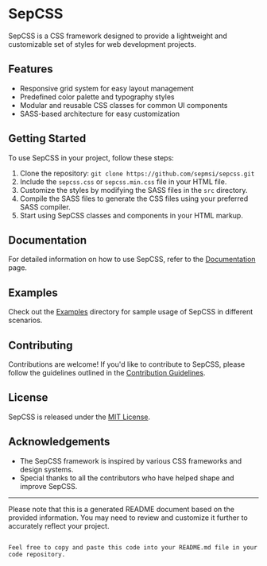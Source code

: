 # SepCSS

SepCSS is a CSS framework designed to provide a lightweight and customizable set of styles for web development projects.

## Features

- Responsive grid system for easy layout management
- Predefined color palette and typography styles
- Modular and reusable CSS classes for common UI components
- SASS-based architecture for easy customization

## Getting Started

To use SepCSS in your project, follow these steps:

1. Clone the repository: `git clone https://github.com/sepmsi/sepcss.git`
2. Include the `sepcss.css` or `sepcss.min.css` file in your HTML file.
3. Customize the styles by modifying the SASS files in the `src` directory.
4. Compile the SASS files to generate the CSS files using your preferred SASS compiler.
5. Start using SepCSS classes and components in your HTML markup.

## Documentation

For detailed information on how to use SepCSS, refer to the [Documentation](https://github.com/sepmsi/sepcss/wiki) page.

## Examples

Check out the [Examples](https://github.com/sepmsi/sepcss/tree/main/examples) directory for sample usage of SepCSS in different scenarios.

## Contributing

Contributions are welcome! If you'd like to contribute to SepCSS, please follow the guidelines outlined in the [Contribution Guidelines](https://github.com/sepmsi/sepcss/blob/main/CONTRIBUTING.md).

## License

SepCSS is released under the [MIT License](https://github.com/sepmsi/sepcss/blob/main/LICENSE).

## Acknowledgements

- The SepCSS framework is inspired by various CSS frameworks and design systems.
- Special thanks to all the contributors who have helped shape and improve SepCSS.

---

Please note that this is a generated README document based on the provided information. You may need to review and customize it further to accurately reflect your project.
```

Feel free to copy and paste this code into your README.md file in your code repository.
